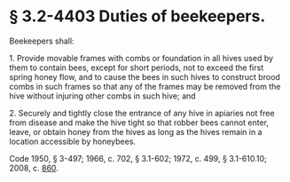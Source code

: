 # § 3.2-4403 Duties of beekeepers.

<p>Beekeepers shall:</p><p>1. Provide movable frames with combs or foundation in all hives used by them to contain bees, except for short periods, not to exceed the first spring honey flow, and to cause the bees in such hives to construct brood combs in such frames so that any of the frames may be removed from the hive without injuring other combs in such hive; and</p><p>2. Securely and tightly close the entrance of any hive in apiaries not free from disease and make the hive tight so that robber bees cannot enter, leave, or obtain honey from the hives as long as the hives remain in a location accessible by honeybees.</p><p>Code 1950, § 3-497; 1966, c. 702, § 3.1-602; 1972, c. 499, § 3.1-610.10; 2008, c. <a href='http://lis.virginia.gov/cgi-bin/legp604.exe?081+ful+CHAP0860'>860</a>.</p>